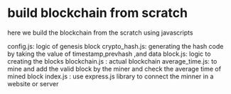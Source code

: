 # build blockchain from scratch
 here we build the blockchain from the scratch using javascripts

config.js: logic of genesis block
crypto_hash.js: generating the hash code by taking the value of timestamp,prevhash ,and data
block.js: logic to creating the blocks 
blockchain.js : actual blockchain 
average_time.js: to mine and add the valid block by the miner and check the average time of mined block
index.js : use express.js library to connect the minner in a website or server